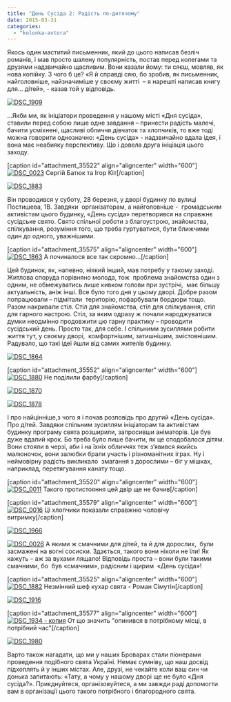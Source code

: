 ```yaml
---
title: "День Сусіда 2: Радість по-дитячому"
date: 2015-03-31
categories: 
  - "kolonka-avtora"
---
```


Якось один маститий письменник, який до цього написав безліч романів, і мав просто шалену популярність, постав перед колегами та друзями надзвичайно щасливим. Вони казали йому: ти сяєш, мовляв, як нова копійку. З чого б це? «Я й справді сяю, бо зробив, як письменник, найголовніше, найзначиміше у своєму житті  – я нарешті написав книгу для… дітей», - казав той у відповідь.

[![DSC_1909](https://mpz.brovary.org/wp-content/uploads/2015/03/DSC_1909.jpg)](https://mpz.brovary.org/wp-content/uploads/2015/03/DSC_1909.jpg)

…Якби ми, як ініціатори проведення у нашому місті «Дня сусіда», ставили перед собою лише одне завдання – принести радість малечі, бачити усміхнені, щасливі обличчя дівчаток та хлопчиків, то вже тоді можна говорити однозначно: «День сусіда» - надзвичайно вдала ідея, і вона має неабияку перспективу. Що і довела друга ініціація цього заходу.

\[caption id="attachment\_35522" align="aligncenter" width="600"\][![DSC_0023](https://mpz.brovary.org/wp-content/uploads/2015/03/DSC_0023.jpg)](https://mpz.brovary.org/wp-content/uploads/2015/03/DSC_0023.jpg) Сергій Батюк та Ігор Кіт\[/caption\]

[![DSC_1883](https://mpz.brovary.org/wp-content/uploads/2015/03/DSC_18831.jpg)](https://mpz.brovary.org/wp-content/uploads/2015/03/DSC_18831.jpg)

Він проводився у суботу, 28 березня, у дворі будинку по вулиці Постишева, 1В. Завдяки  організаторам, а найголовніше -  громадським активістам цього будинку, «День сусіда» перетворився на справжнє сусідське свято. Свято спільної роботи з благоустрою, знайомства, спілкування, розуміння того, що треба гуртуватися, бути ближчими один до одного, уважнішими.

\[caption id="attachment\_35575" align="aligncenter" width="600"\][![DSC_1863](https://mpz.brovary.org/wp-content/uploads/2015/03/DSC_1863.jpg)](https://mpz.brovary.org/wp-content/uploads/2015/03/DSC_1863.jpg) А починалося все так скромно...\[/caption\]

Цей будинок, як, напевно, ніякий інший, мав потребу у такому заході. Житлова споруда порівняно молода, тож  проблема знайомства один з одним, не обмежуватись лише кивком голови при зустрічі,  має більшу актуальність, аніж інші. Все було того дня у цьому дворі. Добре разом попрацювали – підмітали  територію, пофарбували бордюри тощо. Разом накривали стіл. Стіл для знайомства, стіл для спілкування, стіл для гарного настрою. Стіл, за яким одразу ж почали народжуватися думки неодмінно продовжити цю гарну практику – проводити сусідський день. Просто так, для себе. І спільними зусиллями робити життя тут, у своєму дворі,  комфортнішим, затишнішим, змістовнішим. Радувало, що такі ідеї йшли від самих жителів будинку.

[![DSC_1864](https://mpz.brovary.org/wp-content/uploads/2015/03/DSC_1864.jpg)](https://mpz.brovary.org/wp-content/uploads/2015/03/DSC_1864.jpg)

\[caption id="attachment\_35552" align="aligncenter" width="600"\][![DSC_1880](https://mpz.brovary.org/wp-content/uploads/2015/03/DSC_1880.jpg)](https://mpz.brovary.org/wp-content/uploads/2015/03/DSC_1880.jpg) Не поділили фарбу\[/caption\]

[![DSC_1870](https://mpz.brovary.org/wp-content/uploads/2015/03/DSC_18701.jpg)](https://mpz.brovary.org/wp-content/uploads/2015/03/DSC_18701.jpg)

[![DSC_1878](https://mpz.brovary.org/wp-content/uploads/2015/03/DSC_1878.jpg)](https://mpz.brovary.org/wp-content/uploads/2015/03/DSC_1878.jpg)

І про найцінніше,з чого я і почав розповідь про другий «День сусіда». Про дітей. Завдяки спільним зусиллям ініціаторам та активістам будинку програму свята розширили, запросивши аніматорів. Це був дуже вдалий крок. Бо треба було лише бачити, як це сподобалося дітям. Вони стояли в черзі, аби і на їхніх обличчях теж з’явився якийсь малюночок, вони залюбки брали участь і різноманітних іграх. Ну і неймовірну радість викликало  змагання з дорослими – біг у мішках, наприклад, перетягування канату тощо.

\[caption id="attachment\_35520" align="aligncenter" width="600"\][![DSC_0011](https://mpz.brovary.org/wp-content/uploads/2015/03/DSC_0011.jpg)](https://mpz.brovary.org/wp-content/uploads/2015/03/DSC_0011.jpg) Такого протистояння цей двір ще не бачив\[/caption\]

\[caption id="attachment\_35579" align="aligncenter" width="600"\][![DSC_0016](https://mpz.brovary.org/wp-content/uploads/2015/03/DSC_00161.jpg)](https://mpz.brovary.org/wp-content/uploads/2015/03/DSC_00161.jpg) Ці хлопчики показали справжню чоловічу витримку\[/caption\]

[![DSC_1966](https://mpz.brovary.org/wp-content/uploads/2015/03/DSC_1966.jpg)](https://mpz.brovary.org/wp-content/uploads/2015/03/DSC_1966.jpg)

[![DSC_0026](https://mpz.brovary.org/wp-content/uploads/2015/03/DSC_0026.jpg)](https://mpz.brovary.org/wp-content/uploads/2015/03/DSC_0026.jpg) А якими ж смачними для дітей, та й для дорослих,  були засмажені на вогні сосиски. Здається, такого вони ніколи не їли! Як кажуть – аж за вухами лящало! Відповідь проста – вони були такими смачними, бо  був «смачним», радісним і щирим  «День сусіда»!

\[caption id="attachment\_35525" align="aligncenter" width="600"\][![DSC_1882](https://mpz.brovary.org/wp-content/uploads/2015/03/DSC_1882.jpg)](https://mpz.brovary.org/wp-content/uploads/2015/03/DSC_1882.jpg) Незмінний шеф кухар свята - Роман Сімутін\[/caption\]

[![DSC_1916](https://mpz.brovary.org/wp-content/uploads/2015/03/DSC_19161.jpg)](https://mpz.brovary.org/wp-content/uploads/2015/03/DSC_19161.jpg)

\[caption id="attachment\_35577" align="aligncenter" width="600"\][![DSC_1934 - копия](https://mpz.brovary.org/wp-content/uploads/2015/03/DSC_1934-kopiya.jpg)](https://mpz.brovary.org/wp-content/uploads/2015/03/DSC_1934-kopiya.jpg) От що значить "опинився в потрібному місці, в потрібний час"\[/caption\]

[![DSC_1980](https://mpz.brovary.org/wp-content/uploads/2015/03/DSC_1980.jpg)](https://mpz.brovary.org/wp-content/uploads/2015/03/DSC_1980.jpg)

Варто також нагадати, що ми у наших Броварах стали піонерами проведення подібного свята Україні. Немає сумніву, що наш досвід підхоплять й у інших містах. Але, друзі, не чекайте коли ваш син чи донька запитають: «Тату, а чому у нашому дворі ще не було «Дня сусіда?». Приєднуйтеся, організовуйтеся, а ми завжди раді допомогти вам в організації цього такого потрібного і благородного свята.
